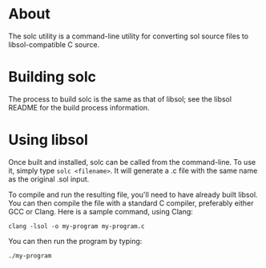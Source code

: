 About
=====
The solc utility is a command-line utility for converting
sol source files to libsol-compatible C source.

Building solc
=============
The process to build solc is the same as that of libsol; see
the libsol README for the build process information.

Using libsol
============
Once built and installed, solc can be called from the command-line.
To use it, simply type `solc <filename>`. It will generate a
.c file with the same name as the original .sol input.

To compile and run the resulting file, you'll need to have already
built libsol. You can then compile the file with a standard C
compiler, preferably either GCC or Clang. Here is a sample command,
using Clang:

    clang -lsol -o my-program my-program.c

You can then run the program by typing:

    ./my-program
